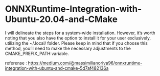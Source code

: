 # ONNXRuntime-Integration-with-Ubuntu-20.04-and-CMake
I will delineate the steps for a system-wide installation. However, it’s worth noting that you also have the option to install it for your user exclusively, utilizing the ~/.local/ folder. Please keep in mind that if you choose this method, you’ll need to make the necessary adjustments to the CMAKE_PREFIX_PATH variable.

referense : https://medium.com/@massimilianoriva96/onnxruntime-integration-with-ubuntu-and-cmake-5d7af482136a
